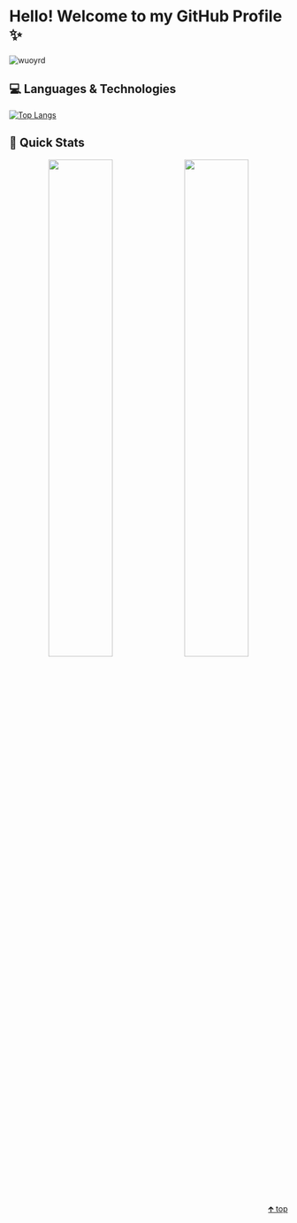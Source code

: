 # Hello! Welcome to my GitHub Profile ✨

<p align="left"><img align="left" src="https://komarev.com/ghpvc/?username=wuoyrd" alt="wuoyrd"/></p>
<br/>

## 💻 Languages & Technologies

[![Top Langs](https://github-readme-stats.vercel.app/api/top-langs/?username=wuoyrd&layout=compact&theme=github_dark&hide_border=true&bg_color=22272e&show_icons=true)](https://github.com/anuraghazra/github-readme-stats)

## 🚀 Quick Stats

<p align="center">
  <img width="48%" src="https://github-readme-stats.vercel.app/api?username=wuoyrd&theme=github_dark&show_icons=true&hide_border=true&bg_color=22272e" />
  <img width="48%" src="https://github-readme-streak-stats.herokuapp.com/?user=wuoyrd&theme=github-dark-blue&hide_border=true&background=22272e" />
</p>

<p width="100%" align="right"><a href="#">🡱 top</a></p>

